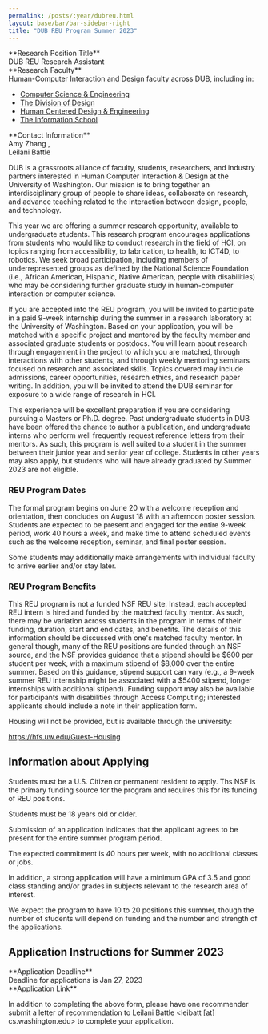 ```yaml
---
permalink: /posts/:year/dubreu.html
layout: base/bar/bar-sidebar-right
title: "DUB REU Program Summer 2023"
---
```


<div class="row">
<div class="col-md-4" markdown="block">
**Research Position Title**
</div>
<div class="col-md-8" markdown="block">
DUB REU Research Assistant
</div>
</div>

<div class="row">
<div class="col-md-4" markdown="block">
**Research Faculty**
</div>
<div class="col-md-8" markdown="block">
Human-Computer Interaction and Design faculty across DUB, including in:

- [Computer Science & Engineering](http://www.cs.washington.edu)
- [The Division of Design](http://art.washington.edu/design)
- [Human Centered Design & Engineering](http://www.hcde.washington.edu)
- [The Information School](http://ischool.uw.edu)

<!-- Richard Anderson, Anat Caspi, Maya Cakmak, Leah Findlater, James Fogarty, Jon Froehlich, Julie Kientz, Andy Ko, Jennifer Mankoff, Kate Starbird -->
</div>
</div>

<div class="row">
<div class="col-md-4" markdown="block">
**Contact Information**
</div>
<div class="col-md-8" markdown="block">
Amy Zhang <axz [at] cs.uw.edu>,<br>Leilani Battle <leibatt [at] cs.washington.edu>
</div>
</div>

DUB is a grassroots alliance of faculty, students, researchers, and industry partners interested in Human Computer Interaction & Design at the University of Washington. Our mission is to bring together an interdisciplinary group of people to share ideas, collaborate on research, and advance teaching related to the interaction between design, people, and technology.

This year we are offering a summer research opportunity, available to undergraduate students. This research program encourages applications from students who would like to conduct research in the field of HCI, on topics ranging from accessibility, to fabrication, to health, to ICT4D, to robotics. We seek broad participation, including members of underrepresented groups as defined by the National Science Foundation (i.e., African American, Hispanic, Native American, people with disabilities) who may be considering further graduate study in human-computer interaction or computer science.

If you are accepted into the REU program, you will be invited to participate in a paid 9-week internship during the summer in a research laboratory at the University of Washington. Based on your application, you will be matched with a specific project and mentored by the faculty member and associated graduate students or postdocs. You will learn about research through engagement in the project to which you are matched, through interactions with other students, and through weekly mentoring seminars focused on research and associated skills. Topics covered may include admissions, career opportunities, research ethics, and research paper writing. In addition, you will be invited to attend the DUB seminar for exposure to a wide range of research in HCI.

This experience will be excellent preparation if you are considering pursuing a Masters or Ph.D. degree. Past undergraduate students in DUB have been offered the chance to author a publication, and undergraduate interns who perform well frequently request reference letters from their mentors.   As such, this program is well suited to a student in the summer between their junior year and senior year of college. Students in other years may also apply, but students who will have already graduated by Summer 2023 are not eligible.

### REU Program Dates
The formal program begins on June 20 with a welcome reception and orientation, then concludes on August 18 with an afternoon poster session. Students are expected to be present and engaged for the entire 9-week period, work 40 hours a week, and make time to attend scheduled events such as the welcome reception, seminar, and final poster session.

Some students may additionally make arrangements with individual faculty to arrive earlier and/or stay later.

### REU Program Benefits
This REU program is not a funded NSF REU site. Instead, each accepted REU intern is hired and funded by the matched faculty mentor. As such, there may be variation across students in the program in terms of their funding, duration, start and end dates, and benefits. The details of this information should be discussed with one's matched faculty mentor.
In general though, many of the REU positions are funded through an NSF source, and the NSF provides guidance that a stipend should be $600 per student per week, with a maximum stipend of $8,000 over the entire summer.
Based on this guidance, stipend support can vary (e.g., a 9-week summer REU internship might be associated with a $5400 stipend, longer internships with additional stipend).
Funding support may also be available for participants with disabilities through Access Computing; interested applicants should include a note in their application form.

Housing will not be provided, but is available through the university:

<https://hfs.uw.edu/Guest-Housing>

## Information about Applying

Students must be a U.S. Citizen or permanent resident to apply. Ths NSF is the primary funding source for the program and requires this for its funding of REU positions.

Students must be 18 years old or older.

Submission of an application indicates that the applicant agrees to be present for the entire summer program period.

The expected commitment is 40 hours per week, with no additional classes or jobs.

In addition, a strong application will have a minimum GPA of 3.5 and good class standing and/or grades in subjects relevant to the research area of interest.

We expect the program to have 10 to 20 positions this summer, though the number of students will depend on funding and the number and strength of the applications.

## Application Instructions for Summer 2023

<div class="row">
<div class="col-md-4" markdown="block">
**Application Deadline**
</div>
<div class="col-md-8" markdown="block">
Deadline for applications is Jan 27, 2023
</div>
</div>

<div class="row">
<div class="col-md-4" markdown="block">
**Application Link**
</div>
<div class="col-md-8" markdown="block">
<https://forms.gle/ZEMDCor4pPAU4wXH9>
</div>
</div>

In addition to completing the above form, please have one recommender submit a letter of recommendation to Leilani Battle <leibatt [at] cs.washington.edu> to complete your application.
